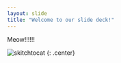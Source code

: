 ```yaml
---
layout: slide
title: "Welcome to our slide deck!"
---
```


Meow!!!!!!

![skitchtocat](https://octodex.github.com/images/skitchtocat.png)
{: .center}

